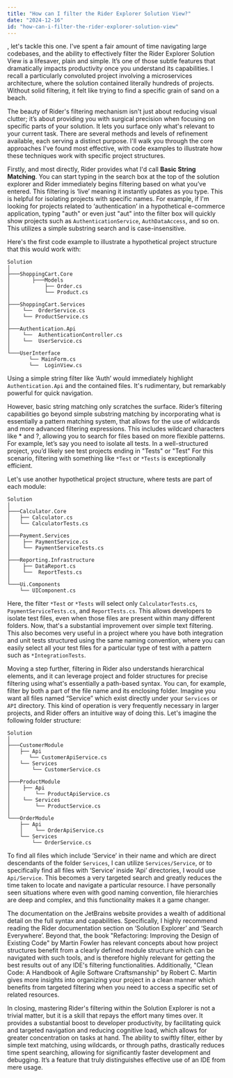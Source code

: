 ```yaml
---
title: "How can I filter the Rider Explorer Solution View?"
date: "2024-12-16"
id: "how-can-i-filter-the-rider-explorer-solution-view"
---
```


, let's tackle this one. I've spent a fair amount of time navigating large codebases, and the ability to effectively filter the Rider Explorer Solution View is a lifesaver, plain and simple. It’s one of those subtle features that dramatically impacts productivity once you understand its capabilities. I recall a particularly convoluted project involving a microservices architecture, where the solution contained literally hundreds of projects. Without solid filtering, it felt like trying to find a specific grain of sand on a beach.

The beauty of Rider's filtering mechanism isn't just about reducing visual clutter; it’s about providing you with surgical precision when focusing on specific parts of your solution. It lets you surface only what's relevant to your current task. There are several methods and levels of refinement available, each serving a distinct purpose. I'll walk you through the core approaches I've found most effective, with code examples to illustrate how these techniques work with specific project structures.

Firstly, and most directly, Rider provides what I'd call **Basic String Matching**. You can start typing in the search box at the top of the solution explorer and Rider immediately begins filtering based on what you’ve entered. This filtering is ‘live’ meaning it instantly updates as you type. This is helpful for isolating projects with specific names. For example, if I'm looking for projects related to ‘authentication’ in a hypothetical e-commerce application, typing "auth" or even just "aut" into the filter box will quickly show projects such as `AuthenticationService`, `AuthDataAccess`, and so on. This utilizes a simple substring search and is case-insensitive.

Here's the first code example to illustrate a hypothetical project structure that this would work with:

```
Solution
│
├───ShoppingCart.Core
│       ├───Models
│           ├── Order.cs
│           └── Product.cs
│
├───ShoppingCart.Services
│    └──  OrderService.cs
│    └── ProductService.cs
│
├───Authentication.Api
│    └──  AuthenticationController.cs
│    └──  UserService.cs
│
└───UserInterface
       └── MainForm.cs
       └──  LoginView.cs
```

Using a simple string filter like ‘Auth’ would immediately highlight `Authentication.Api` and the contained files. It's rudimentary, but remarkably powerful for quick navigation.

However, basic string matching only scratches the surface. Rider’s filtering capabilities go beyond simple substring matching by incorporating what is essentially a pattern matching system, that allows for the use of wildcards and more advanced filtering expressions. This includes wildcard characters like * and ?, allowing you to search for files based on more flexible patterns. For example, let’s say you need to isolate all tests. In a well-structured project, you’d likely see test projects ending in "Tests" or "Test" For this scenario, filtering with something like `*Test` or `*Tests` is exceptionally efficient.

Let's use another hypothetical project structure, where tests are part of each module:

```
Solution
│
├───Calculator.Core
│   ├── Calculator.cs
│   └── CalculatorTests.cs
│
├───Payment.Services
│    ├── PaymentService.cs
│    └── PaymentServiceTests.cs
│
├───Reporting.Infrastructure
│    ├── DataReport.cs
│    └──  ReportTests.cs
│
└───Ui.Components
    └── UIComponent.cs
```

Here, the filter `*Test` or `*Tests` will select only `CalculatorTests.cs`, `PaymentServiceTests.cs`, and `ReportTests.cs`. This allows developers to isolate test files, even when those files are present within many different folders. Now, that's a substantial improvement over simple text filtering. This also becomes very useful in a project where you have both integration and unit tests structured using the same naming convention, where you can easily select all your test files for a particular type of test with a pattern such as `*IntegrationTests`.

Moving a step further, filtering in Rider also understands hierarchical elements, and it can leverage project and folder structures for precise filtering using what's essentially a path-based syntax. You can, for example, filter by both a part of the file name and its enclosing folder. Imagine you want all files named “Service” which exist directly under your `Services` or `API` directory. This kind of operation is very frequently necessary in larger projects, and Rider offers an intuitive way of doing this. Let's imagine the following folder structure:

```
Solution
│
├───CustomerModule
│   ├── Api
│      └── CustomerApiService.cs
│   └── Services
│       └── CustomerService.cs
│
├───ProductModule
│    ├── Api
│        └── ProductApiService.cs
│    └── Services
│        └── ProductService.cs
│
└───OrderModule
    ├── Api
    │    └── OrderApiService.cs
    └── Services
        └── OrderService.cs

```
To find all files which include ‘Service’ in their name and which are direct descendants of the folder `Services`, I can utilize `Services/Service`, or to specifically find all files with ‘Service’ inside ‘Api’ directories, I would use `Api/Service`. This becomes a very targeted search and greatly reduces the time taken to locate and navigate a particular resource. I have personally seen situations where even with good naming convention, file hierarchies are deep and complex, and this functionality makes it a game changer.

The documentation on the JetBrains website provides a wealth of additional detail on the full syntax and capabilities. Specifically, I highly recommend reading the Rider documentation section on ‘Solution Explorer’ and ‘Search Everywhere’. Beyond that, the book "Refactoring: Improving the Design of Existing Code" by Martin Fowler has relevant concepts about how project structures benefit from a clearly defined module structure which can be navigated with such tools, and is therefore highly relevant for getting the best results out of any IDE's filtering functionalities. Additionally, "Clean Code: A Handbook of Agile Software Craftsmanship" by Robert C. Martin gives more insights into organizing your project in a clean manner which benefits from targeted filtering when you need to access a specific set of related resources.

In closing, mastering Rider's filtering within the Solution Explorer is not a trivial matter, but it is a skill that repays the effort many times over. It provides a substantial boost to developer productivity, by facilitating quick and targeted navigation and reducing cognitive load, which allows for greater concentration on tasks at hand. The ability to swiftly filter, either by simple text matching, using wildcards, or through paths, drastically reduces time spent searching, allowing for significantly faster development and debugging. It’s a feature that truly distinguishes effective use of an IDE from mere usage.
